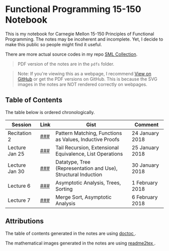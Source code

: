 # Functional Programming 15-150 Notebook

This is my notebook for Carnegie Mellon 15-150 Principles of Functional Programming. The notes may be incoherent and incomplete. Yet, I decide to make this public so people might find it useful.

There are more actual source codes in my repo [SML Collection](https://github.com/SAMFYB/SML-collection).

> PDF version of the notes are in the `pdfs` folder.

> Note: If you're viewing this as a webpage, I recommend [View on GitHub](https://github.com/SAMFYB/FP-150-Notebook) or get the PDF versions on GitHub. This is because the SVG images in the notes are NOT rendered correctly on webpages.

## Table of Contents

The table below is ordered chronologically.

| Session | Link | Gist | Comment |
| ---------------- | ---- | ---- | ------- |
| Recitation 2 | [###](Recitation_2.md) | Pattern Matching, Functions as Values, Inductive Proofs | 24 January 2018 |
| Lecture Jan 25 | [###](Lecture_Jan25.md) | Tail Recursion, Extensional Equivalence, List Operations | 25 January 2018 |
| Lecture Jan 30 | [###](Lecture_Jan30.md) | Datatype, Tree (Representation and Use), Structural Induction | 30 January 2018 |
| Lecture 6 | [###](Lecture_6.md) | Asymptotic Analysis, Trees, Sorting | 1 February 2018 |
| Lecture 7 | [###](Lecture_7.md) | Merge Sort, Asymptotic Analysis | 6 February 2018 |

## Attributions

The table of contents generated in the notes are using <a href='https://github.com/thlorenz/doctoc'> doctoc </a>.

The mathematical images generated in the notes are using <a href='https://github.com/leegao/readme2tex'> readme2tex </a>.

